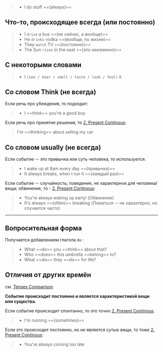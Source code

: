 > - I do stuff ==(always)==

## Что-то, происходящее всегда (или постоянно)

> - I `drive` a bus ==(не сейчас, а вообще)==
> - He `drinks` vodka ==(вообще, по жизни)==
> - They `watch` TV ==(постоянно)==
> - The Sun `rises` in the east ==(это неизменно)==

## С некоторыми словами

> - I `(see / hear / smell / taste / look / feel)` it

## Со словом Think (не всегда)

Если речь про убеждения, то подходит:
> - I ==think== you're a good boy

Если речь про принятие решения, то [2. Present Continous](2.%20Present%20Continous.md):
> I'm ==thinking== about selling my car

## Со словом usually (не всегда)

Если событие -- это привычка или суть человека, то используется:
> - I wake up at 8am every day   ==(привычка)==
> - It always breaks, when I run it   ==(каждый раз)==

Если событие -- случайность; поведение, не характерное для человека/вещи; обвинение, то - [2. Present Continous](2.%20Present%20Continous.md):
>- You're always waking up early! (Обвинение)
>- It's always ==(often)== breaking      (Ломаться -- не характерно, но случается часто)

-----

## Вопросительная форма

Получается добавлением глагола `do` :

> - What ==do== you ==think== about that?
> - Who ==does== this umbrella ==belong== to?
> - What ==do== they ==do== for life?

## Отличия от других времён

см. [Tenses Comparison](Tenses%20Comparison.md)

**Событие происходит постоянно и является характеристикой вещи или существа.**

Если событие происходит спонтанно, то это точно [2. Present Continous](2.%20Present%20Continous.md).
> - I'm running ==(sometimes)==

Если это происходит постоянно, но не является сутью вещи, то тоже [2. Present Continous](2.%20Present%20Continous.md):
> - You're always coming too late